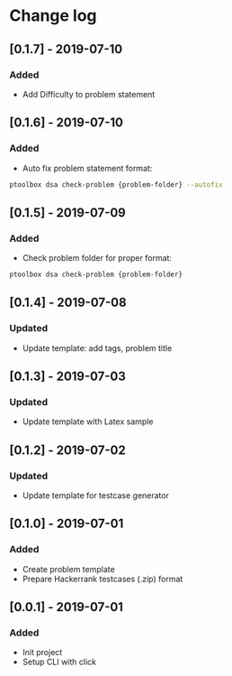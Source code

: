 # Change log

## \[0.1.7\] - 2019-07-10

### Added
- Add Difficulty to problem statement

## \[0.1.6\] - 2019-07-10

### Added
- Auto fix problem statement format:
```bash
ptoolbox dsa check-problem {problem-folder} --autofix
```

## \[0.1.5\] - 2019-07-09

### Added
- Check problem folder for proper format:
```bash
ptoolbox dsa check-problem {problem-folder}
```

## \[0.1.4\] - 2019-07-08

### Updated
- Update template: add tags, problem title

## \[0.1.3\] - 2019-07-03

### Updated
- Update template with Latex sample


## \[0.1.2\] - 2019-07-02

### Updated
- Update template for testcase generator

## \[0.1.0\] - 2019-07-01

### Added
- Create problem template
- Prepare Hackerrank testcases (.zip) format

## \[0.0.1\] - 2019-07-01

### Added
- Init project
- Setup CLI with click
